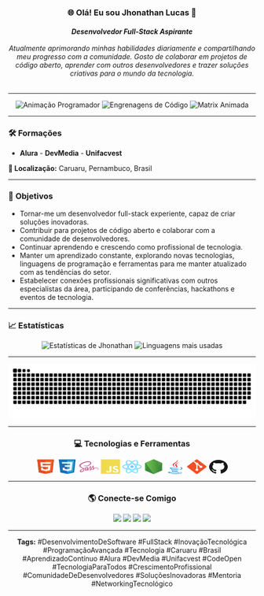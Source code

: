 <h3 align="center">🌐 Olá! Eu sou Jhonathan Lucas 👋</h3>

<h6 align="center">
  <strong>Desenvolvedor Full-Stack Aspirante</strong><br><br>
  Atualmente aprimorando minhas habilidades diariamente e compartilhando meu progresso com a comunidade. Gosto de colaborar em projetos de código aberto, aprender com outros desenvolvedores e trazer soluções criativas para o mundo da tecnologia.
</h6>

---

<div align="center">
  <img src="https://media.giphy.com/media/qgQUggAC3Pfv687qPC/giphy.gif" alt="Animação Programador" width="200" height="200"  />
  <img src="https://media.giphy.com/media/26tn33aiTi1jkl6H6/giphy.gif" alt="Engrenagens de Código" width="200" height="200"  />
  <img src="https://media.giphy.com/media/L8K62iTDkzGX6/giphy.gif" alt="Matrix Animada" width="300" height="200" />
</div>

---

### 🛠 **Formações**
- **Alura** - **DevMedia** - **Unifacvest**

**📍 Localização:** Caruaru, Pernambuco, Brasil

---

### 🎯 **Objetivos**
- Tornar-me um desenvolvedor full-stack experiente, capaz de criar soluções inovadoras.
- Contribuir para projetos de código aberto e colaborar com a comunidade de desenvolvedores.
- Continuar aprendendo e crescendo como profissional de tecnologia.
- Manter um aprendizado constante, explorando novas tecnologias, linguagens de programação e ferramentas para me manter atualizado com as tendências do setor.
- Estabelecer conexões profissionais significativas com outros especialistas da área, participando de conferências, hackathons e eventos de tecnologia.

---

### 📈 **Estatísticas**
<div align="center">
  <picture>
    <source media="(max-width: 400px)" srcset="https://github-readme-stats.vercel.app/api/top-langs/?username=jh0n4th4n&layout=compact&langs_count=6&theme=dracula">
    <img height="180em" src="https://github-readme-stats.vercel.app/api?username=jh0n4th4n&show_icons=true&theme=dracula&include_all_commits=true&count_private=true" alt="Estatísticas de Jhonathan" />
    </picture>
    <picture>
    <source media="(max-width: 600px)" srcset="https://github-readme-stats.vercel.app/api?username=jh0n4th4n&show_icons=true&theme=dracula">
    <img height="180em" src="https://github-readme-stats.vercel.app/api/top-langs/?username=jh0n4th4n&layout=compact&langs_count=8&theme=dracula" alt="Linguagens mais usadas" />
  </picture>
  <br>

 ---


<div align="center">
  <img src="https://github.com/Platane/snk/raw/output/github-contribution-grid-snake.svg" />
</div>


---


### 💻 **Tecnologias e Ferramentas**
<div align="center">
  <img align="center" alt="HTML" height="30" width="40" src="https://raw.githubusercontent.com/devicons/devicon/master/icons/html5/html5-original.svg">
  <img align="center" alt="CSS" height="30" width="40" src="https://raw.githubusercontent.com/devicons/devicon/master/icons/css3/css3-original.svg">
  <img align="center" alt="SASS" height="30" width="40" src="https://raw.githubusercontent.com/devicons/devicon/master/icons/sass/sass-original.svg">
  <img align="center" alt="JavaScript" height="30" width="40" src="https://raw.githubusercontent.com/devicons/devicon/master/icons/javascript/javascript-plain.svg">
  <img align="center" alt="React" height="30" width="40" src="https://raw.githubusercontent.com/devicons/devicon/master/icons/react/react-original.svg">
  <img align="center" alt="Node.js" height="30" width="40" src="https://raw.githubusercontent.com/devicons/devicon/master/icons/nodejs/nodejs-original.svg">
  <img align="center" alt="Java" height="30" width="40" src="https://raw.githubusercontent.com/devicons/devicon/master/icons/java/java-original.svg">
  <img align="center" alt="Git" height="30" width="40" src="https://raw.githubusercontent.com/devicons/devicon/master/icons/git/git-original.svg">
  <img align="center" alt="GitHub" height="30" width="40" src="https://raw.githubusercontent.com/devicons/devicon/master/icons/github/github-original.svg">
</div>

---

### 🌎 **Conecte-se Comigo**
<div align="center">
  <a href="https://instagram.com/jh0n4th4n_jh0n" target="_blank"><img src="https://img.shields.io/badge/-Instagram-%23E4405F?style=for-the-badge&logo=instagram&logoColor=white" target="_blank"></a>
  <a href="mailto:jhonathanlucas10x@gmail.com"><img src="https://img.shields.io/badge/-Gmail-%23333?style=for-the-badge&logo=gmail&logoColor=white" target="_blank"></a>
  <a href="https://www.linkedin.com/in/jhonathan-lucas-128003a9" target="_blank"><img src="https://img.shields.io/badge/-LinkedIn-%230077B5?style=for-the-badge&logo=linkedin&logoColor=white" target="_blank"></a>
  <a href="https://wa.me/+5581982555501" target="_blank"><img src="https://img.shields.io/badge/-WhatsApp-%25D564?style=for-the-badge&logo=whatsapp&logoColor=white" target="_blank"></a>
</div>

---

**Tags:** #DesenvolvimentoDeSoftware #FullStack #InovaçãoTecnológica #ProgramaçãoAvançada #Tecnologia #Caruaru #Brasil #AprendizadoContínuo #Alura #DevMedia #Unifacvest #CodeOpen #TecnologiaParaTodos #CrescimentoProfissional #ComunidadeDeDesenvolvedores #SoluçõesInovadoras #Mentoria #NetworkingTecnológico
